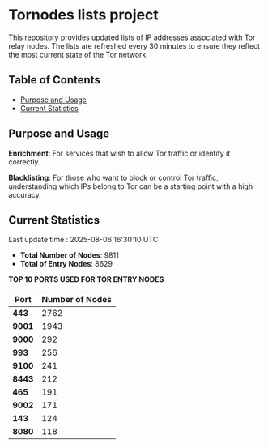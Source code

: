 # Tornodes lists project

This repository provides updated lists of IP addresses associated with Tor relay nodes. The lists are refreshed every 30 minutes to ensure they reflect the most current state of the Tor network.

## Table of Contents

- [Purpose and Usage](#purpose-and-usage)
- [Current Statistics](#current-statistics)


## Purpose and Usage

**Enrichment**: For services that wish to allow Tor traffic or identify it correctly.

**Blacklisting**: For those who want to block or control Tor traffic, understanding which IPs belong to Tor can be a starting point with a high accuracy.

## Current Statistics

Last update time : 2025-08-06 16:30:10 UTC

- **Total Number of Nodes**: 9811
- **Total of Entry Nodes**: 8629

**TOP 10 PORTS USED FOR TOR ENTRY NODES**

| **Port** | **Number of Nodes** |
|------|-----------------|
| **443**   | 2762  |
| **9001**   | 1943  |
| **9000**   | 292  |
| **993**   | 256  |
| **9100**   | 241  |
| **8443**   | 212  |
| **465**   | 191  |
| **9002**   | 171  |
| **143**   | 124  |
| **8080**   | 118  |

